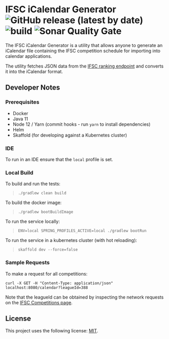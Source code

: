 # IFSC iCalendar Generator ![GitHub release (latest by date)](https://img.shields.io/github/v/release/jrmcdonald/ifsc-ical-generator) ![build](https://github.com/jrmcdonald/ifsc-ical-generator/workflows/release/badge.svg) ![Sonar Quality Gate](https://img.shields.io/sonar/quality_gate/jrmcdonald_ifsc-ical-generator?server=https%3A%2F%2Fsonarcloud.io)
The IFSC iCalendar Generator is a utility that allows anyone to generate an iCalendar file containing the IFSC competition schedule for importing into calendar applications.

The utility fetches JSON data from the [IFSC ranking endpoint](https://components.ifsc-climbing.org/results-api.php?api=season_leagues_calendar&league=388) and converts it into the iCalendar format.

## Developer Notes
### Prerequisites
* Docker
* Java 11
* Node 12 / Yarn (commit hooks - run `yarn` to install dependencies)
* Helm
* Skaffold (for developing against a Kubernetes cluster)

### IDE
To run in an IDE ensure that the `local` profile is set.

### Local Build
To build and run the tests:
> `./gradlew clean build`

To build the docker image:
> `./gradlew bootBuildImage`

To run the service locally:
> `ENV=local SPRING_PROFILES_ACTIVE=local ./gradlew bootRun`

To run the service in a kubernetes cluster (with hot reloading):
> `skaffold dev --force=false`

### Sample Requests
To make a request for all competitions:
```shell script
curl -X GET -H "Content-Type: application/json" localhost:8080/calendar?leagueId=388
```

Note that the leagueId can be obtained by inspecting the network requests on the [IFSC Competitions page](https://www.ifsc-climbing.org/index.php/world-competition).

## License
This project uses the following license: [MIT](LICENSE.md).
